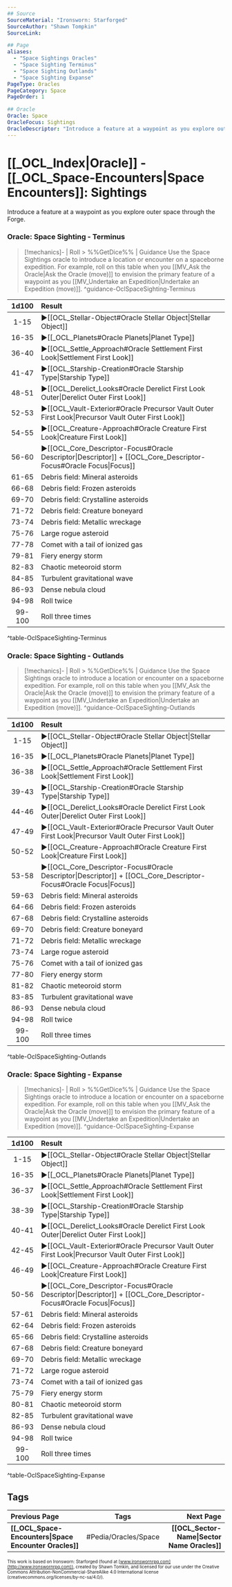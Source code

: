 ```yaml
---
## Source
SourceMaterial: "Ironsworn: Starforged"
SourceAuthor: "Shawn Tompkin"
SourceLink: 

## Page
aliases:
  - "Space Sightings Oracles"
  - "Space Sighting Terminus"
  - "Space Sighting Outlands"
  - "Space Sighting Expanse"
PageType: Oracles
PageCategory: Space
PageOrder: 1

## Oracle
Oracle: Space
OracleFocus: Sightings
OracleDescriptor: "Introduce a feature at a waypoint as you explore outer space through the Forge."
---
```

# [[_OCL_Index|Oracle]] - [[_OCL_Space-Encounters|Space Encounters]]: Sightings
Introduce a feature at a waypoint as you explore outer space through the Forge.

### Oracle: Space Sighting - Terminus
> [!mechanics]- | Roll > %%GetDice%% | Guidance
> Use the Space Sightings oracle to introduce a location or encounter on a spaceborne expedition. For example, roll on this table when you [[MV_Ask the Oracle|Ask the Oracle (move)]] to envision the primary feature of a waypoint as you [[MV_Undertake an Expedition|Undertake an Expedition (move)]]. ^guidance-OclSpaceSighting-Terminus

| 1d100 | Result |
|:---:|:--- |
| 1-15 | ▶[[OCL_Stellar-Object#Oracle Stellar Object\|Stellar Object]] |
| 16-35 | ▶[[_OCL_Planets#Oracle Planets\|Planet Type]] |
| 36-40 | ▶[[OCL_Settle_Approach#Oracle Settlement First Look\|Settlement First Look]] |
| 41-47 | ▶[[OCL_Starship-Creation#Oracle Starship Type\|Starship Type]] |
| 48-51 | ▶[[OCL_Derelict_Looks#Oracle Derelict First Look Outer\|Derelict Outer First Look]] |
| 52-53 | ▶[[OCL_Vault-Exterior#Oracle Precursor Vault Outer First Look\|Precursor Vault Outer First Look]] |
| 54-55 | ▶[[OCL_Creature-Approach#Oracle Creature First Look\|Creature First Look]] |
| 56-60 | ▶[[OCL_Core_Descriptor-Focus#Oracle Descriptor\|Descriptor]] + [[OCL_Core_Descriptor-Focus#Oracle Focus\|Focus]] |
| 61-65 | Debris field: Mineral asteroids |
| 66-68 | Debris field: Frozen asteroids |
| 69-70 | Debris field: Crystalline asteroids |
| 71-72 | Debris field: Creature boneyard |
| 73-74 | Debris field: Metallic wreckage |
| 75-76 | Large rogue asteroid |
| 77-78 | Comet with a tail of ionized gas |
| 79-81 | Fiery energy storm |
| 82-83 | Chaotic meteoroid storm |
| 84-85 | Turbulent gravitational wave |
| 86-93 | Dense nebula cloud |
| 94-98 | Roll twice |
| 99-100 | Roll three times |
^table-OclSpaceSighting-Terminus

### Oracle: Space Sighting - Outlands
> [!mechanics]- | Roll > %%GetDice%% | Guidance
> Use the Space Sightings oracle to introduce a location or encounter on a spaceborne expedition. For example, roll on this table when you [[MV_Ask the Oracle|Ask the Oracle (move)]] to envision the primary feature of a waypoint as you [[MV_Undertake an Expedition|Undertake an Expedition (move)]]. ^guidance-OclSpaceSighting-Outlands

| 1d100 | Result |
|:---:|:--- |
| 1-15 | ▶[[OCL_Stellar-Object#Oracle Stellar Object\|Stellar Object]] |
| 16-35 | ▶[[_OCL_Planets#Oracle Planets\|Planet Type]] |
| 36-38 | ▶[[OCL_Settle_Approach#Oracle Settlement First Look\|Settlement First Look]] |
| 39-43 | ▶[[OCL_Starship-Creation#Oracle Starship Type\|Starship Type]] |
| 44-46 | ▶[[OCL_Derelict_Looks#Oracle Derelict First Look Outer\|Derelict Outer First Look]] |
| 47-49 | ▶[[OCL_Vault-Exterior#Oracle Precursor Vault Outer First Look\|Precursor Vault Outer First Look]] |
| 50-52 | ▶[[OCL_Creature-Approach#Oracle Creature First Look\|Creature First Look]] |
| 53-58 | ▶[[OCL_Core_Descriptor-Focus#Oracle Descriptor\|Descriptor]] + [[OCL_Core_Descriptor-Focus#Oracle Focus\|Focus]] |
| 59-63 | Debris field: Mineral asteroids |
| 64-66 | Debris field: Frozen asteroids |
| 67-68 | Debris field: Crystalline asteroids |
| 69-70 | Debris field: Creature boneyard |
| 71-72 | Debris field: Metallic wreckage |
| 73-74 | Large rogue asteroid |
| 75-76 | Comet with a tail of ionized gas |
| 77-80 | Fiery energy storm |
| 81-82 | Chaotic meteoroid storm |
| 83-85 | Turbulent gravitational wave |
| 86-93 | Dense nebula cloud |
| 94-98 | Roll twice |
| 99-100 | Roll three times |
^table-OclSpaceSighting-Outlands

### Oracle: Space Sighting - Expanse
> [!mechanics]- | Roll > %%GetDice%% | Guidance
> Use the Space Sightings oracle to introduce a location or encounter on a spaceborne expedition. For example, roll on this table when you [[MV_Ask the Oracle|Ask the Oracle (move)]] to envision the primary feature of a waypoint as you [[MV_Undertake an Expedition|Undertake an Expedition (move)]]. ^guidance-OclSpaceSighting-Expanse

| 1d100 | Result |
|:---:|:--- |
| 1-15 | ▶[[OCL_Stellar-Object#Oracle Stellar Object\|Stellar Object]] |
| 16-35 | ▶[[_OCL_Planets#Oracle Planets\|Planet Type]] |
| 36-37 | ▶[[OCL_Settle_Approach#Oracle Settlement First Look\|Settlement First Look]] |
| 38-39 | ▶[[OCL_Starship-Creation#Oracle Starship Type\|Starship Type]] |
| 40-41 | ▶[[OCL_Derelict_Looks#Oracle Derelict First Look Outer\|Derelict Outer First Look]] |
| 42-45 | ▶[[OCL_Vault-Exterior#Oracle Precursor Vault Outer First Look\|Precursor Vault Outer First Look]] |
| 46-49 | ▶[[OCL_Creature-Approach#Oracle Creature First Look\|Creature First Look]] |
| 50-56 | ▶[[OCL_Core_Descriptor-Focus#Oracle Descriptor\|Descriptor]] + [[OCL_Core_Descriptor-Focus#Oracle Focus\|Focus]] |
| 57-61 | Debris field: Mineral asteroids |
| 62-64 | Debris field: Frozen asteroids |
| 65-66 | Debris field: Crystalline asteroids |
| 67-68 | Debris field: Creature boneyard |
| 69-70 | Debris field: Metallic wreckage |
| 71-72 | Large rogue asteroid |
| 73-74 | Comet with a tail of ionized gas |
| 75-79 | Fiery energy storm |
| 80-81 | Chaotic meteoroid storm |
| 82-85 | Turbulent gravitational wave |
| 86-93 | Dense nebula cloud |
| 94-98 | Roll twice |
| 99-100 | Roll three times |
^table-OclSpaceSighting-Expanse

## Tags
| Previous Page | Tags | Next Page |
|:--- |:---:| ---:|
| **[[_OCL_Space-Encounters\|Space Encounter Oracles]]** | #Pedia/Oracles/Space | **[[OCL_Sector-Name\|Sector Name Oracles]]** |

<font size=-2>This work is based on Ironsworn: Starforged (found at [www.ironswornrpg.com](http://www.ironswornrpg.com)), created by Shawn Tomkin, and licensed for our use under the Creative Commons Attribution-NonCommercial-ShareAlike 4.0 International license  (creativecommons.org/licenses/by-nc-sa/4.0/).</font>
